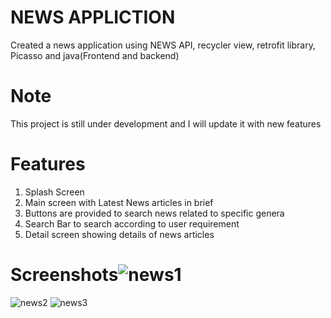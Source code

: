 # NEWS APPLICTION
Created a news application using NEWS API, recycler view, retrofit library, Picasso and java(Frontend and backend)

# Note
This project is still under development and I will update it with new features

# Features
1) Splash Screen
2) Main screen with Latest News articles in brief
3) Buttons are provided to search news related to specific genera
4) Search Bar to search according to user requirement 
5) Detail screen showing details of news articles

# Screenshots![news1](https://github.com/KDAHIYA09/NEWSapplication/assets/132060221/5be7f51c-24a1-4e21-a5ce-e9181f1e7195)
![news2](https://github.com/KDAHIYA09/NEWSapplication/assets/132060221/55cd8fcd-da2a-4dab-94e8-4370256e7fef)
![news3](https://github.com/KDAHIYA09/NEWSapplication/assets/132060221/b867f625-6665-4ce5-be3f-783bdb74e0b1)
